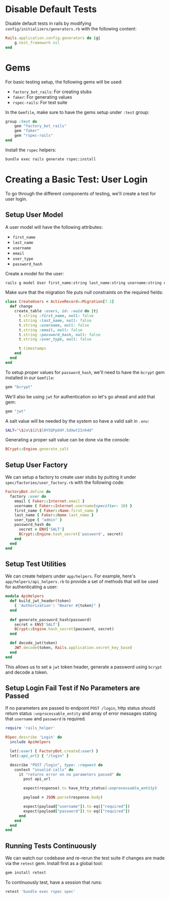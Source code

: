 # Disable Default Tests

Disable default tests in rails by modifying `config/initializers/generators.rb` with the following content:

```ruby
Rails.application.config.generators do |g|
	g.test_framework nil
end
```
# Gems

For basic testing setup, the following gems will be used:
* `factory_bot_rails`: For creating stubs
* `faker`: For generating values
* `rspec-rails`: For test suite

In the `Gemfile`, make sure to have the gems setup under `:test` group:

```ruby
group :test do
	gem "factory_bot_rails"
	gem "faker"
	gem "rspec-rails"
end
```

Install the `rspec` helpers:

```bash
bundle exec rails generate rspec:install
```

# Creating a Basic Test: User Login

To go through the different components of testing, we'll create a test for user login. 

## Setup User Model

A user model will have the following attributes:
* `first_name`
* `last_name`
* `username`
* `email`
* `user_type`
* `password_hash`

Create a model for the user:

```bash
rails g model User first_name:string last_name:string username:string email:string password_hash:string user_type:string
```

Make sure that the migration file puts null constraints on the required fields:

```ruby
class CreateUsers < ActiveRecord::Migration[7.1]
  def change
    create_table :users, id: :uuid do |t|
      t.string :first_name, null: false
      t.string :last_name, null: false
      t.string :username, null: false
      t.string :email, null: false
      t.string :password_hash, null: false
      t.string :user_type, null: false

      t.timestamps
    end
  end
end
```

To setup proper values for `password_hash`, we'll need to have the `bcrypt` gem installed in our `Gemfile`:

```ruby
gem "bcrypt"
```

We'll also be using `jwt` for authentication so let's go ahead and add that gem:

```ruby
gem "jwt"
```

A salt value will be needed by the system so have a valid salt in `.env`:

```bash
SALT="\$2a\$12\$l0Y5QFpO4Y.SdXwtIInh4O"
```

Generating a proper salt value can be done via the console:

```ruby
BCrypt::Engine.generate_salt
```
## Setup User Factory

We can setup a factory to create user stubs by putting it under `spec/factories/user_factory.rb` with the following code:

```ruby
FactoryBot.define do
  factory :user do
    email { Faker::Internet.email }
    username { Faker::Internet.username(specifier: 10) }
    first_name { Faker::Name.first_name }
    last_name { Faker::Name.last_name }
    user_type { "admin" }
    password_hash do
      secret = ENV['SALT']
      BCrypt::Engine.hash_secret('password', secret)
    end
  end
end
```

## Setup Test Utilities

We can create helpers under `app/helpers`. For example, here's `app/helpers/api_helpers.rb` to provide a set of methods that will be used for authenticating a user:

```ruby
module ApiHelpers
  def build_jwt_header(token)
    { 'Authorization': "Bearer #{token}" }
  end
  
  def generate_password_hash(password)
    secret = ENV['SALT']
    BCrypt::Engine.hash_secret(password, secret)
  end

  def decode_jwt(token)
    JWT.decode(token, Rails.application.secret_key_base)
  end
end
```

This allows us to set a `jwt` token header, generate a password using `bcrypt` and decode a token.

## Setup Login Fail Test if No Parameters are Passed

If no parameters are passed to endpoint `POST /login`, http status should return status `:unprocessable_entity` and array of error messages stating that `username` and `password` is required.

```ruby
require 'rails_helper'

RSpec.describe 'Login' do
  include ApiHelpers

  let(:user) { FactoryBot.create(:user) }
  let(:api_url) { "/login" }

  describe "POST /login", type: :request do
    context "invalid calls" do
      it "returns error on no parameters passed" do
        post api_url

        expect(response).to have_http_status(:unprocessable_entity)

        payload = JSON.parse(response.body)

        expect(payload["username"]).to eq(["required"])
        expect(payload["password"]).to eq(["required"])
      end
    end
  end
end
```

## Running Tests Continuously

We can watch our codebase and re-rerun the test suite if changes are made via the `retest` gem. Install first as a global tool:

```bash
gem install retest
```

To continuously test, have a session that runs:

```bash
retest 'bundle exec rspec spec'
```